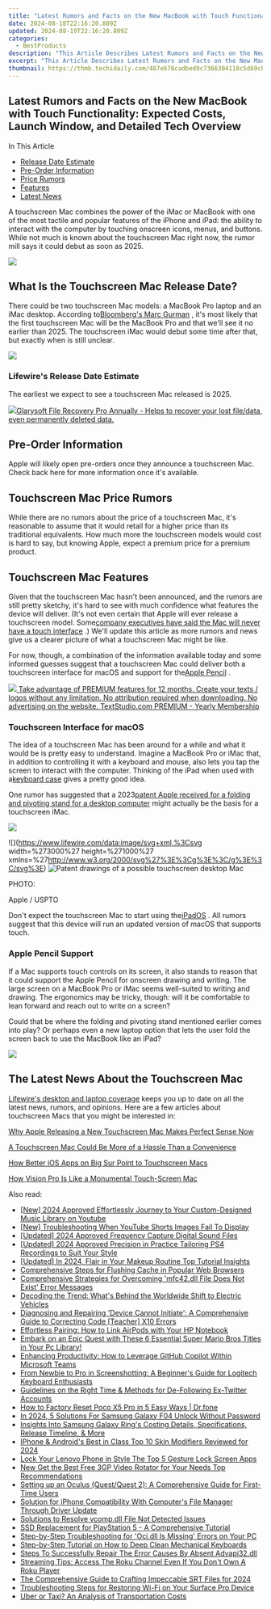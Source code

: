 ```yaml
---
title: "Latest Rumors and Facts on the New MacBook with Touch Functionality: Expected Costs, Launch Window, and Detailed Tech Overview"
date: 2024-08-18T22:16:20.809Z
updated: 2024-08-19T22:16:20.809Z
categories:
  - BestProducts
description: "This Article Describes Latest Rumors and Facts on the New MacBook with Touch Functionality: Expected Costs, Launch Window, and Detailed Tech Overview"
excerpt: "This Article Describes Latest Rumors and Facts on the New MacBook with Touch Functionality: Expected Costs, Launch Window, and Detailed Tech Overview"
thumbnail: https://thmb.techidaily.com/487e676cadbed9c7366304118c5d69cbccc78efab49f48ed06a998718358fad4.jpg
---
```


## Latest Rumors and Facts on the New MacBook with Touch Functionality: Expected Costs, Launch Window, and Detailed Tech Overview

 In This Article

* [Release Date Estimate](https://www.lifewire.com/#toc-what-is-the-touchscreen-mac-release-date)
* [Pre-Order Information](https://www.lifewire.com/#toc-pre-order-information)
* [Price Rumors](https://www.lifewire.com/#toc-touchscreen-mac-price-rumors)
* [Features](https://www.lifewire.com/#toc-touchscreen-mac-features)
* [Latest News](https://www.lifewire.com/#toc-the-latest-news-about-the-touchscreen-mac)

 A touchscreen Mac combines the power of the iMac or MacBook with one of the most tactile and popular features of the iPhone and iPad: the ability to interact with the computer by touching onscreen icons, menus, and buttons. While not much is known about the touchscreen Mac right now, the rumor mill says it could debut as soon as 2025.  

<!-- affiliate ads begin -->
<a href="https://store.massmailsoftware.com/order/checkout.php?PRODS=1047974&QTY=1&AFFILIATE=108875&CART=1"><img src="https://secure.avangate.com/images/merchant/dc87c13749315c7217cdc4ac692e704c/banera_for_partners-04_%281%29.jpg" border="0"></a>
<!-- affiliate ads end -->
## What Is the Touchscreen Mac Release Date?

 There could be two touchscreen Mac models: a MacBook Pro laptop and an iMac desktop. According to[Bloomberg's Marc Gurman](https://www.bloomberg.com/news/articles/2023-01-11/apple-working-on-adding-touch-screens-to-macs-in-major-turnabout) , it's most likely that the first touchscreen Mac will be the MacBook Pro and that we'll see it no earlier than 2025\. The touchscreen iMac would debut some time after that, but exactly when is still unclear.

<!-- affiliate ads begin -->
<a href="https://store.absolute.com/order/checkout.php?PRODS=4601998&QTY=1&AFFILIATE=108875&CART=1"><img src="https://secure.avangate.com/images/merchant/ef70e26a0b5da778eda3f48014d087cd/728x90_larger-shield.jpg" border="0"></a>
<!-- affiliate ads end -->
### Lifewire's Release Date Estimate

The earliest we expect to see a touchscreen Mac released is 2025.

<!-- affiliate ads begin -->
<a href="https://order.glarysoft.com/order/checkout.php?PRODS=35504869&QTY=1&AFFILIATE=108875&CART=1"><img src="https://secure.avangate.com/images/merchant/6734fa703f6633ab896eecbdfad8953a/products/1_FR-200-1.png" border="0">Glarysoft File Recovery Pro Annually -  Helps to recover your lost file/data, even permanently deleted data. 
</a>
<!-- affiliate ads end -->
## Pre-Order Information

 Apple will likely open pre-orders once they announce a touchscreen Mac. Check back here for more information once it's available.

## Touchscreen Mac Price Rumors

 While there are no rumors about the price of a touchscreen Mac, it's reasonable to assume that it would retail for a higher price than its traditional equivalents. How much more the touchscreen models would cost is hard to say, but knowing Apple, expect a premium price for a premium product.

## Touchscreen Mac Features

 Given that the touchscreen Mac hasn't been announced, and the rumors are still pretty sketchy, it's hard to see with much confidence what features the device will deliver. (It's not even certain that Apple will ever release a touchscreen model. Some[company executives have said the Mac will never have a touch interface](https://9to5mac.com/2024/05/13/apple-explains-why-it-hasnt-released-a-touchscreen-mac-yet/) .) We'll update this article as more rumors and news give us a clearer picture of what a touchscreen Mac might be like.

 For now, though, a combination of the information available today and some informed guesses suggest that a touchscreen Mac could deliver both a touchscreen interface for macOS and support for the[Apple Pencil](https://www.lifewire.com/apple-pencil-3-8584088) .  

<!-- affiliate ads begin -->
<a href="https://secure.textstudio.com/order/checkout.php?PRODS=35633309&QTY=1&AFFILIATE=108875&CART=1"> <img src="https://secure.avangate.com/images/merchant/d6eb8222c9718486bdabce8b897380f7/products/3_premium-icon.png" border="0"> Take advantage of PREMIUM features for 12 months. 
Create your texts / logos without any limitation. 
No attribution required when downloading. 
No advertising on the website. 
 TextStudio.com  PREMIUM - Yearly Membership</a>
<!-- affiliate ads end -->
### Touchscreen Interface for macOS

 The idea of a touchscreen Mac has been around for a while and what it would be is pretty easy to understand. Imagine a MacBook Pro or iMac that, in addition to controlling it with a keyboard and mouse, also lets you tap the screen to interact with the computer. Thinking of the iPad when used with a[keyboard case](https://www.lifewire.com/ipad-magic-keyboard-case-7963558) gives a pretty good idea.

 One rumor has suggested that a 2023[patent Apple received for a folding and pivoting stand for a desktop computer](https://ppubs.uspto.gov/dirsearch-public/print/downloadPdf/20240081009) might actually be the basis for a touchscreen iMac.

<!-- affiliate ads begin -->
<a href="https://store.revouninstaller.com/order/checkout.php?PRODS=27889512&QTY=1&AFFILIATE=108875&CART=1"><img src="https://secure.avangate.com/images/merchant/4282ec8de8c9be897e7aff4aa231b1a4/728__90.jpg" border="0"></a>
<!-- affiliate ads end -->
![](<https://www.lifewire.com/data:image/svg+xml,%3Csvg> width=%273000%27 height=%271000%27 xmlns=%27<http://www.w3.org/2000/svg%27%3E%3Cg%3E%3C/g%3E%3C/svg%3E>) ![Patent drawings of a possible touchscreen desktop Mac](https://www.lifewire.com/thmb/qUFR_lNFpCgFOtekPL0DD3sWXP0=/1500x0/filters:no_upscale():max_bytes(200000):strip_icc():format(webp)/Touchscreen-Mac-Patent-sketches-882cde6577cb400e9ce84fbbe2e84af4.jpg)

 PHOTO:

Apple / USPTO

 Don't expect the touchscreen Mac to start using the[iPadOS](https://www.lifewire.com/what-is-ipados-4691712) . All rumors suggest that this device will run an updated version of macOS that supports touch.

### Apple Pencil Support

 If a Mac supports touch controls on its screen, it also stands to reason that it could support the Apple Pencil for onscreen drawing and writing. The large screen on a MacBook Pro or iMac seems well-suited to writing and drawing. The ergonomics may be tricky, though: will it be comfortable to lean forward and reach out to write on a screen?

 Could that be where the folding and pivoting stand mentioned earlier comes into play? Or perhaps even a new laptop option that lets the user fold the screen back to use the MacBook like an iPad?

<!-- affiliate ads begin -->
<a href="https://secure.2checkout.com/order/checkout.php?PRODS=2201613&QTY=1&AFFILIATE=108875&CART=1"><img src="https://www.macdvdripperpro.com/images/devices-3.png" border="0"></a>
<!-- affiliate ads end -->
## The Latest News About the Touchscreen Mac

[Lifewire's desktop and laptop coverage](https://www.lifewire.com/computer-laptop-tablet-news-4797030) keeps you up to date on all the latest news, rumors, and opinions. Here are a few articles about touchscreen Macs that you might be interested in:

[Why Apple Releasing a New Touchscreen Mac Makes Perfect Sense Now](https://www.lifewire.com/why-apple-releasing-a-new-touchscreen-mac-makes-perfect-sense-now-7095745)

[A Touchscreen Mac Could Be More of a Hassle Than a Convenience](https://www.lifewire.com/a-touchscreen-mac-could-be-more-of-a-hassle-than-a-convenience-5208184)

[How Better iOS Apps on Big Sur Point to Touchscreen Macs](https://www.lifewire.com/how-better-ios-apps-on-big-sur-point-to-touchscreen-macs-5104890)

[How Vision Pro Is Like a Monumental Touch-Screen Mac](https://www.lifewire.com/vision-pro-like-touch-screen-mac-8575858)


<ins class="adsbygoogle"
     style="display:block"
     data-ad-format="autorelaxed"
     data-ad-client="ca-pub-7571918770474297"
     data-ad-slot="1223367746"></ins>



<ins class="adsbygoogle"
     style="display:block"
     data-ad-client="ca-pub-7571918770474297"
     data-ad-slot="8358498916"
     data-ad-format="auto"
     data-full-width-responsive="true"></ins>

<span class="atpl-alsoreadstyle">Also read:</span>
<div><ul>
<li><a href="https://facebook-record-videos.techidaily.com/new-2024-approved-effortlessly-journey-to-your-custom-designed-music-library-on-youtube/"><u>[New] 2024 Approved  Effortlessly Journey to Your Custom-Designed Music Library on Youtube</u></a></li>
<li><a href="https://facebook-video-footage.techidaily.com/new-troubleshooting-when-youtube-shorts-images-fail-to-display/"><u>[New] Troubleshooting  When YouTube Shorts Images Fail To Display</u></a></li>
<li><a href="https://remote-screen-capture.techidaily.com/updated-2024-approved-frequency-capture-digital-sound-files/"><u>[Updated] 2024 Approved  Frequency Capture  Digital Sound Files</u></a></li>
<li><a href="https://screen-activity-recording.techidaily.com/updated-2024-approved-precision-in-practice-tailoring-ps4-recordings-to-suit-your-style/"><u>[Updated] 2024 Approved  Precision in Practice  Tailoring PS4 Recordings to Suit Your Style</u></a></li>
<li><a href="https://eaxpv-info.techidaily.com/updated-in-2024-flair-in-your-makeup-routine-top-tutorial-insights/"><u>[Updated] In 2024, Flair in Your Makeup Routine  Top Tutorial Insights</u></a></li>
<li><a href="https://techtrends.techidaily.com/comprehensive-steps-for-flushing-cache-in-popular-web-browsers/"><u>Comprehensive Steps for Flushing Cache in Popular Web Browsers</u></a></li>
<li><a href="https://techtrends.techidaily.com/comprehensive-strategies-for-overcoming-mfc42dll-file-does-not-exist-error-messages/"><u>Comprehensive Strategies for Overcoming 'mfc42.dll File Does Not Exist' Error Messages</u></a></li>
<li><a href="https://techtrends.techidaily.com/decoding-the-trend-whats-behind-the-worldwide-shift-to-electric-vehicles/"><u>Decoding the Trend: What's Behind the Worldwide Shift to Electric Vehicles</u></a></li>
<li><a href="https://techtrends.techidaily.com/diagnosing-and-repairing-device-cannot-initiate-a-comprehensive-guide-to-correcting-code-teacher-x10-errors/"><u>Diagnosing and Repairing 'Device Cannot Initiate': A Comprehensive Guide to Correcting Code [Teacher] X10 Errors</u></a></li>
<li><a href="https://techtrends.techidaily.com/effortless-pairing-how-to-link-airpods-with-your-hp-notebook/"><u>Effortless Pairing: How to Link AirPods with Your HP Notebook</u></a></li>
<li><a href="https://techtrends.techidaily.com/embark-on-an-epic-quest-with-these-6-essential-super-mario-bros-titles-in-your-pc-library/"><u>Embark on an Epic Quest with These 6 Essential Super Mario Bros Titles in Your Pc Library!</u></a></li>
<li><a href="https://techtrends.techidaily.com/enhancing-productivity-how-to-leverage-github-copilot-within-microsoft-teams/"><u>Enhancing Productivity: How to Leverage GitHub Copilot Within Microsoft Teams</u></a></li>
<li><a href="https://techtrends.techidaily.com/from-newbie-to-pro-in-screenshotting-a-beginners-guide-for-logitech-keyboard-enthusiasts/"><u>From Newbie to Pro in Screenshotting: A Beginner's Guide for Logitech Keyboard Enthusiasts</u></a></li>
<li><a href="https://techtrends.techidaily.com/guidelines-on-the-right-time-and-methods-for-de-following-ex-twitter-accounts/"><u>Guidelines on the Right Time & Methods for De-Following Ex-Twitter Accounts</u></a></li>
<li><a href="https://techidaily.com/how-to-factory-reset-poco-x5-pro-in-5-easy-ways-drfone-by-drfone-reset-android-reset-android/"><u>How to Factory Reset Poco X5 Pro in 5 Easy Ways | Dr.fone</u></a></li>
<li><a href="https://android-unlock.techidaily.com/in-2024-5-solutions-for-samsung-galaxy-f04-unlock-without-password-by-drfone-android/"><u>In 2024, 5 Solutions For Samsung Galaxy F04 Unlock Without Password</u></a></li>
<li><a href="https://techtrends.techidaily.com/insights-into-samsung-galaxy-rings-costing-details-specifications-release-timeline-and-more/"><u>Insights Into Samsung Galaxy Ring's Costing Details, Specifications, Release Timeline, & More</u></a></li>
<li><a href="https://extra-approaches.techidaily.com/iphone-and-androids-best-in-class-top-10-skin-modifiers-reviewed-for-2024/"><u>IPhone & Android's Best in Class  Top 10 Skin Modifiers Reviewed for 2024</u></a></li>
<li><a href="https://android-unlock.techidaily.com/lock-your-lenovo-phone-in-style-the-top-5-gesture-lock-screen-apps-by-drfone-android/"><u>Lock Your Lenovo Phone in Style The Top 5 Gesture Lock Screen Apps</u></a></li>
<li><a href="https://video-ai-editor.techidaily.com/new-get-the-best-free-3gp-video-rotator-for-your-needs-top-recommendations/"><u>New Get the Best Free 3GP Video Rotator for Your Needs Top Recommendations</u></a></li>
<li><a href="https://techtrends.techidaily.com/setting-up-an-oculus-questquest-2-a-comprehensive-guide-for-first-time-users/"><u>Setting up an Oculus (Quest/Quest 2): A Comprehensive Guide for First-Time Users</u></a></li>
<li><a href="https://driver-error.techidaily.com/solution-for-iphone-compatibility-with-computers-file-manager-through-driver-update/"><u>Solution for iPhone Compatibility With Computer's File Manager Through Driver Update</u></a></li>
<li><a href="https://techtrends.techidaily.com/solutions-to-resolve-vcompdll-file-not-detected-issues/"><u>Solutions to Resolve vcomp.dll File Not Detected Issues</u></a></li>
<li><a href="https://techtrends.techidaily.com/ssd-replacement-for-playstation-5-a-comprehensive-tutorial/"><u>SSD Replacement for PlayStation 5 - A Comprehensive Tutorial</u></a></li>
<li><a href="https://techtrends.techidaily.com/step-by-step-troubleshooting-for-ocidll-is-missing-errors-on-your-pc/"><u>Step-by-Step Troubleshooting for 'Oci.dll Is Missing' Errors on Your PC</u></a></li>
<li><a href="https://techtrends.techidaily.com/step-by-step-tutorial-on-how-to-deep-clean-mechanical-keyboards/"><u>Step-by-Step Tutorial on How to Deep Clean Mechanical Keyboards</u></a></li>
<li><a href="https://techtrends.techidaily.com/steps-to-successfully-repair-the-error-causes-by-absent-advapi32dll/"><u>Steps To Successfully Repair The Error Causes By Absent Advapi32.dll</u></a></li>
<li><a href="https://techtrends.techidaily.com/streaming-tips-access-the-roku-channel-even-if-you-dont-own-a-roku-player/"><u>Streaming Tips: Access The Roku Channel Even If You Don't Own A Roku Player</u></a></li>
<li><a href="https://some-guidance.techidaily.com/the-comprehensive-guide-to-crafting-impeccable-srt-files-for-2024/"><u>The Comprehensive Guide to Crafting Impeccable SRT Files for 2024</u></a></li>
<li><a href="https://techtrends.techidaily.com/troubleshooting-steps-for-restoring-wi-fi-on-your-surface-pro-device/"><u>Troubleshooting Steps for Restoring Wi-Fi on Your Surface Pro Device</u></a></li>
<li><a href="https://techtrends.techidaily.com/uber-or-taxi-an-analysis-of-transportation-costs/"><u>Uber or Taxi? An Analysis of Transportation Costs</u></a></li>
</ul></div>
